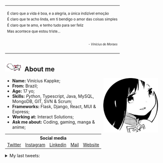 <table align="center">
    <tr>
        <td colspan="10">
            <br>
            <sup>
                É claro que a vida é boa, e a alegria, a única indizível emoção<br>
                É claro que te acho linda, em ti bendigo o amor das coisas simples<br>
                É claro que te amo, e tenho tudo para ser feliz<br>
                Mas acontece que estou triste...<br><br>
                <div align="right">
                    <sub><em>- Vinícius de Moraes<em></sub>
                </div>
            </sup>
            <br>
        </td>
    </tr>
</table>

<h2><img src="res/kyubey.gif"> About me</h2>

<ul align="left">
    <img src="res/hameru.png" align="right" height="180px">
    <li><strong>Name:</strong> Vinícius Kappke;</li>
    <li><strong>From:</strong> Brazil;</li>
    <li><strong>Age:</strong> 17 yo;</li>
    <li><strong>Skills:</strong> <em>Python</em>, Typescript, Java, MySQL, MongoDB, GIT, SVN & Scrum;</li>
    <li><strong>Frameworks:</strong> Flask, Django, React, MUI & Express;</li>
    <li><strong>Working at:</strong> Interact Solutions;</li>
    <li><strong>Ask me about:</strong> Coding, gaming, manga & anime;</li>
</ul>
<h2 style="font-size: 0; margin-top: 5px;"></h2>


<table align="center">
    <tr>
        <th colspan="5">Social media</th>
    </tr>
    <tr>
        <td><a href="https://www.twitter.com/yts0l">Twitter</a></td>
        <td><a href="https://www.instagram.com/vini.kkkappke/">Instagram</a></td>
        <td><a href="https://www.linkedin.com/in/viniciuskappke/">Linkedin</a></td>
        <td><a href="mailto:vinicius@kappke.tech">Mail</a></td>
        <td><a href="https://kappke.tech/">Website</a></td>
    </tr>
</table>

<details>
    <summary>
        My last tweets:
    </summary>

<!-- last_tweet starts -->
* RT @grrrbiel: tenho muito tesão em mina que vê vulto e fala sozinha
* @gurlwhinis qm e agora
* @sadpwcca @naclr4 mas a gente usava
* RT @jmenissias: muito legal ver isso de manha quando vc sabe que nenhuma mulher do mundo quer se envolver amorosamente com vc
* @naclr4 a minha tinha :^)

<!-- last_tweet ends -->
</details>
